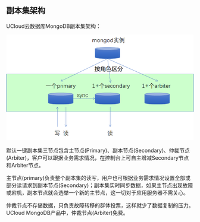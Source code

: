 ## 副本集架构



UCloud云数据库MongoDB副本集架构：

![image](/images/mongodb001.png)

默认一键副本集三节点包含主节点(Primary)、副本节点(Secondary)、仲裁节点(Arbiter)，客户可以跟据业务需求情况，在控制台上可自主增减Secondary节点和Arbiter节点。

主节点(primary)负责整个副本集的读写，用户也可根据业务需求情况设置全部或部分读请求到副本节点(Secondary)；副本集实时同步数据，如果主节点出现故障或宕机，副本节点就会选举一个新的主节点，这一切对于应用服务器不需关心。

仲裁节点不存储数据，只负责故障转移的群体投票，这样就少了数据复制的压力。UCloud MongoDB产品中，仲裁节点(Arbiter)免费。
